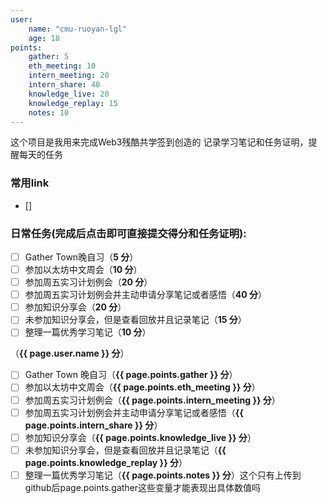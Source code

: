 ```yaml
---
user:
    name: "cmu-ruoyan-lgl"
    age: 18
points:
    gather: 5
    eth_meeting: 10
    intern_meeting: 20
    intern_share: 40
    knowledge_live: 20
    knowledge_replay: 15
    notes: 10
---
```


这个项目是我用来完成Web3残酷共学签到创造的 记录学习笔记和任务证明，提醒每天的任务

### 常用link
- []

### 日常任务(完成后点击即可直接提交得分和任务证明):
- [ ] Gather Town晚自习（**5 分**）
- [ ] 参加以太坊中文周会（**10 分**）
- [ ] 参加周五实习计划例会（**20 分**）
- [ ] 参加周五实习计划例会并主动申请分享笔记或者感悟（**40 分**）
- [ ] 参加知识分享会（**20 分**）
- [ ] 未参加知识分享会，但是查看回放并且记录笔记（**15 分**）
- [ ] 整理一篇优秀学习笔记（**10 分**）

（**{{ page.user.name }} 分**）


- [ ] Gather Town 晚自习（**{{ page.points.gather }} 分**）
- [ ] 参加以太坊中文周会（**{{ page.points.eth_meeting }} 分**）
- [ ] 参加周五实习计划例会（**{{ page.points.intern_meeting }} 分**）
- [ ] 参加周五实习计划例会并主动申请分享笔记或者感悟（**{{ page.points.intern_share }} 分**）
- [ ] 参加知识分享会（**{{ page.points.knowledge_live }} 分**）
- [ ] 未参加知识分享会，但是查看回放并且记录笔记（**{{ page.points.knowledge_replay }} 分**）
- [ ] 整理一篇优秀学习笔记（**{{ page.points.notes }} 分**）这个只有上传到github后page.points.gather这些变量才能表现出具体数值吗